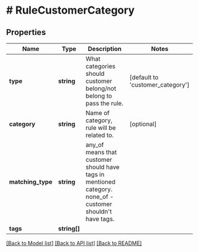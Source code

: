 # # RuleCustomerCategory

## Properties

Name | Type | Description | Notes
------------ | ------------- | ------------- | -------------
**type** | **string** | What categories should customer belong/not belong to pass the rule. | [default to 'customer_category']
**category** | **string** | Name of category, rule will be related to. | [optional] 
**matching_type** | **string** | any_of means that customer should have tags in mentioned category. none_of - customer shouldn&#39;t have tags. | 
**tags** | **string[]** |  | 

[[Back to Model list]](../../README.md#documentation-for-models) [[Back to API list]](../../README.md#documentation-for-api-endpoints) [[Back to README]](../../README.md)


